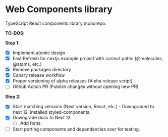 # Web Components library

TypeScript React components library monorepo.

**TO-DOS:**

**Step 1:**

- [x] Implement atomic design
- [x] Fast Refresh for nextjs example project with correct paths (@molecules, @atoms, etc.)
- [x] Remove packages directory
- [x] Canary release workflow
- [x] Proper versioning of alpha releases (Alpha release script)
- [ ] Github Action PR (Publish changes without opening new PR)

**Step 2:**

- [x] Start matching versions (Next version, React, etc.) - Downgraded to next 12, installed styled-components.
- [x] Downgrade docs to Next 12.
  - [ ] Add fonts.
- [ ] Start porting components and dependencies over for testing.
